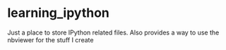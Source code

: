learning_ipython
================

Just a place to store IPython related files. Also provides a way to use the nbviewer for the stuff I create
